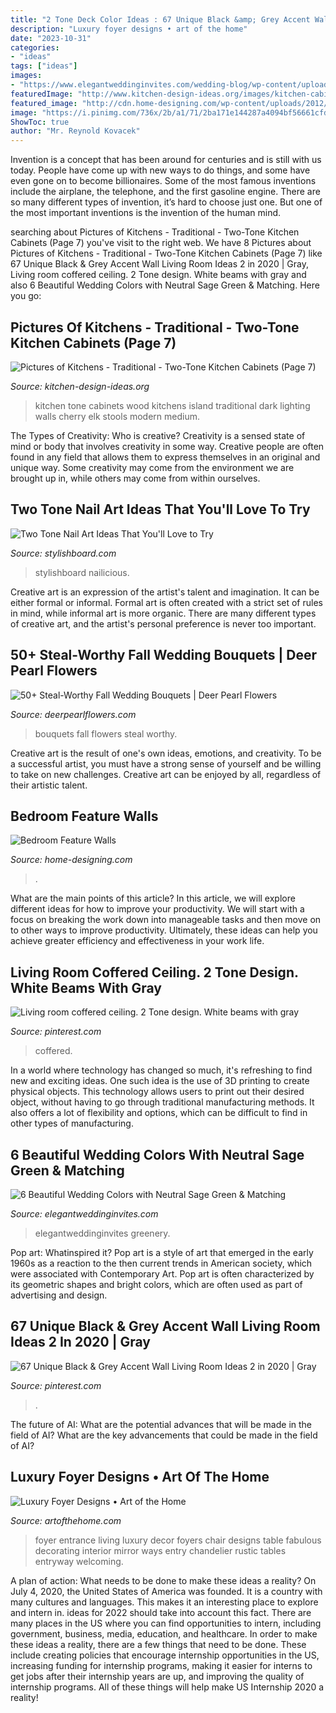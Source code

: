 ```yaml
---
title: "2 Tone Deck Color Ideas : 67 Unique Black &amp; Grey Accent Wall Living Room Ideas 2 In 2020"
description: "Luxury foyer designs • art of the home"
date: "2023-10-31"
categories:
- "ideas"
tags: ["ideas"]
images:
- "https://www.elegantweddinginvites.com/wedding-blog/wp-content/uploads/2020/04/eucalyptus-leaves-design-laser-cut-sage-green-wedding-invitations-683x1024.jpg"
featuredImage: "http://www.kitchen-design-ideas.org/images/kitchen-cabinets-traditional-two-tone-186-s33720104x2-medium-wood-black-island-stools-walls.jpg"
featured_image: "http://cdn.home-designing.com/wp-content/uploads/2012/03/teal-white-tv-entertainment-unit.jpeg"
image: "https://i.pinimg.com/736x/2b/a1/71/2ba171e144287a4094bf56661cfde6d8.jpg"
ShowToc: true
author: "Mr. Reynold Kovacek"
---
```



Invention is a concept that has been around for centuries and is still with us today. People have come up with new ways to do things, and some have even gone on to become billionaires. Some of the most famous inventions include the airplane, the telephone, and the first gasoline engine. There are so many different types of invention, it’s hard to choose just one. But one of the most important inventions is the invention of the human mind.

	

		
searching about Pictures of Kitchens - Traditional - Two-Tone Kitchen Cabinets (Page 7) you've visit to the right web. We have 8 Pictures about Pictures of Kitchens - Traditional - Two-Tone Kitchen Cabinets (Page 7) like 67 Unique Black &amp; Grey Accent Wall Living Room Ideas 2 in 2020 | Gray, Living room coffered ceiling. 2 Tone design. White beams with gray and also 6 Beautiful Wedding Colors with Neutral Sage Green &amp; Matching. Here you go:
		
    
## Pictures Of Kitchens - Traditional - Two-Tone Kitchen Cabinets (Page 7)

<img loading=lazy src="http://www.kitchen-design-ideas.org/images/kitchen-cabinets-traditional-two-tone-186-s33720104x2-medium-wood-black-island-stools-walls.jpg" onerror="this.onerror=null;this.src='https://tse4.mm.bing.net/th?id=OIP.v0ezyHxAeepVt684jU2bvwHaE7&amp;pid=15.1';" alt="Pictures of Kitchens - Traditional - Two-Tone Kitchen Cabinets (Page 7)">

_Source: kitchen-design-ideas.org_

>kitchen tone cabinets wood kitchens island traditional dark lighting walls cherry elk stools modern medium. 

	

The Types of Creativity: Who is creative?
Creativity is a sensed state of mind or body that involves creativity in some way. Creative people are often found in any field that allows them to express themselves in an original and unique way. Some creativity may come from the environment we are brought up in, while others may come from within ourselves.

    
## Two Tone Nail Art Ideas That You&#039;ll Love To Try

<img loading=lazy src="https://www.stylishboard.com/wp-content/uploads/2014/04/32.jpg" onerror="this.onerror=null;this.src='https://tse3.mm.bing.net/th?id=OIP.xbpfz1h42eLGRnq_Aj8mRAHaG4&amp;pid=15.1';" alt="Two Tone Nail Art Ideas That You&#039;ll Love to Try">

_Source: stylishboard.com_

>stylishboard nailicious. 

	

Creative art is an expression of the artist's talent and imagination. It can be either formal or informal. Formal art is often created with a strict set of rules in mind, while informal art is more organic. There are many different types of creative art, and the artist's personal preference is never too important.

    
## 50+ Steal-Worthy Fall Wedding Bouquets | Deer Pearl Flowers

<img loading=lazy src="https://www.deerpearlflowers.com/wp-content/uploads/2015/05/pastel-fall-wedding-flowers-for-wedding-bouquets-682x1024.jpg" onerror="this.onerror=null;this.src='https://tse2.mm.bing.net/th?id=OIP.Ib4rZct7Ms3G2edAoMeLHwHaLH&amp;pid=15.1';" alt="50+ Steal-Worthy Fall Wedding Bouquets | Deer Pearl Flowers">

_Source: deerpearlflowers.com_

>bouquets fall flowers steal worthy. 

	

Creative art is the result of one's own ideas, emotions, and creativity. To be a successful artist, you must have a strong sense of yourself and be willing to take on new challenges. Creative art can be enjoyed by all, regardless of their artistic talent.

    
## Bedroom Feature Walls

<img loading=lazy src="http://cdn.home-designing.com/wp-content/uploads/2012/03/teal-white-tv-entertainment-unit.jpeg" onerror="this.onerror=null;this.src='https://tse2.mm.bing.net/th?id=OIP.lSA6SCGjBLt__X3axaAJlQHaEm&amp;pid=15.1';" alt="Bedroom Feature Walls">

_Source: home-designing.com_

>. 

	

What are the main points of this article?
In this article, we will explore different ideas for how to improve your productivity. We will start with a focus on breaking the work down into manageable tasks and then move on to other ways to improve productivity. Ultimately, these ideas can help you achieve greater efficiency and effectiveness in your work life.

    
## Living Room Coffered Ceiling. 2 Tone Design. White Beams With Gray

<img loading=lazy src="https://i.pinimg.com/736x/4d/4e/ca/4d4eca388f3c1e48ee37831906eea81d.jpg" onerror="this.onerror=null;this.src='https://tse2.mm.bing.net/th?id=OIP.4fLduxPWagTuvyRV_7Yb0AHaHa&amp;pid=15.1';" alt="Living room coffered ceiling. 2 Tone design. White beams with gray">

_Source: pinterest.com_

>coffered. 

	

In a world where technology has changed so much, it's refreshing to find new and exciting ideas. One such idea is the use of 3D printing to create physical objects. This technology allows users to print out their desired object, without having to go through traditional manufacturing methods. It also offers a lot of flexibility and options, which can be difficult to find in other types of manufacturing.

    
## 6 Beautiful Wedding Colors With Neutral Sage Green &amp; Matching

<img loading=lazy src="https://www.elegantweddinginvites.com/wedding-blog/wp-content/uploads/2020/04/eucalyptus-leaves-design-laser-cut-sage-green-wedding-invitations-683x1024.jpg" onerror="this.onerror=null;this.src='https://tse4.mm.bing.net/th?id=OIP.swm1RylW8J9TKwnJoy_SAwHaLG&amp;pid=15.1';" alt="6 Beautiful Wedding Colors with Neutral Sage Green &amp; Matching">

_Source: elegantweddinginvites.com_

>elegantweddinginvites greenery. 

	

Pop art: Whatinspired it?
Pop art is a style of art that emerged in the early 1960s as a reaction to the then current trends in American society, which were associated with Contemporary Art. Pop art is often characterized by its geometric shapes and bright colors, which are often used as part of advertising and design.

    
## 67 Unique Black &amp; Grey Accent Wall Living Room Ideas 2 In 2020 | Gray

<img loading=lazy src="https://i.pinimg.com/736x/2b/a1/71/2ba171e144287a4094bf56661cfde6d8.jpg" onerror="this.onerror=null;this.src='https://tse2.mm.bing.net/th?id=OIP.pQulpsXIwKC2UsNa2YTeAQHaLE&amp;pid=15.1';" alt="67 Unique Black &amp; Grey Accent Wall Living Room Ideas 2 in 2020 | Gray">

_Source: pinterest.com_

>. 

	

The future of AI: What are the potential advances that will be made in the field of AI?
What are the key advancements that could be made in the field of AI?

    
## Luxury Foyer Designs • Art Of The Home

<img loading=lazy src="https://www.artofthehome.com/wp-content/uploads/2017/01/luxury-foyer-designs-04-b.jpg" onerror="this.onerror=null;this.src='https://tse3.mm.bing.net/th?id=OIP.62ITj6K15QlX0ihn8Mj6oQHaHm&amp;pid=15.1';" alt="Luxury Foyer Designs • Art of the Home">

_Source: artofthehome.com_

>foyer entrance living luxury decor foyers chair designs table fabulous decorating interior mirror ways entry chandelier rustic tables entryway welcoming. 

	

A plan of action: What needs to be done to make these ideas a reality?
On July 4, 2020, the United States of America was founded. It is a country with many cultures and languages. This makes it an interesting place to explore and intern in. ideas for 2022 should take into account this fact. There are many places in the US where you can find opportunities to intern, including government, business, media, education, and healthcare. 
In order to make these ideas a reality, there are a few things that need to be done. These include creating policies that encourage internship opportunities in the US, increasing funding for internship programs, making it easier for interns to get jobs after their internship years are up, and improving the quality of internship programs. All of these things will help make US Internship 2020 a reality!

